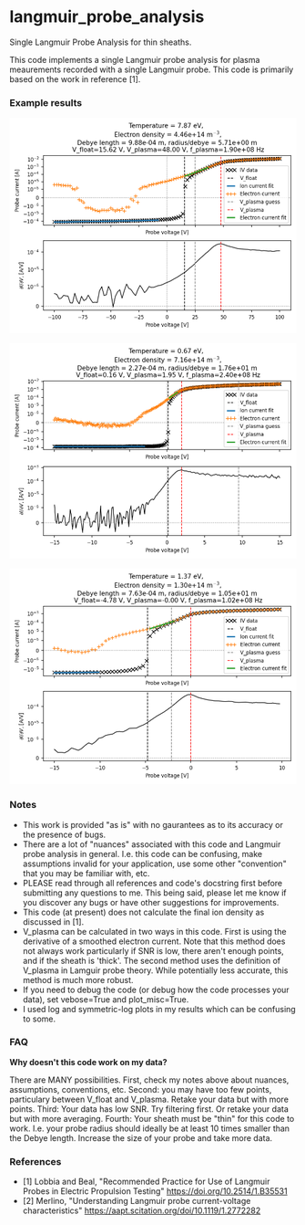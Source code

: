 # langmuir_probe_analysis
Single Langmuir Probe Analysis for thin sheaths.


This code implements a single Langmuir probe analysis for plasma meaurements recorded with a single Langmuir probe.  This code is primarily based on the work in reference [1].


### Example results

![Example 1](https://github.com/jwbrooks0/langmuir_probe_analysis/blob/main/Example_1_results.png "Example 1")

![Example 2](https://github.com/jwbrooks0/langmuir_probe_analysis/blob/main/Example_2_results.png "Example 2")

![Example 3](https://github.com/jwbrooks0/langmuir_probe_analysis/blob/main/Example_3_results.png "Example 3")



### Notes
* This work is provided "as is" with no gaurantees as to its accuracy or the presence of bugs.  
* There are a lot of "nuances" associated with this code and Langmuir probe analysis in general.  I.e. this code can be confusing, make assumptions invalid for your application, use some other "convention" that you may be familiar with, etc.  
* PLEASE read through all references and code's docstring first before submitting any questions to me.  This being said, please let me know if you discover any bugs or have other suggestions for improvements.  
* This code (at present) does not calculate the final ion density as discussed in [1].  
* V_plasma can be calculated in two ways in this code.  First is using the derivative of a smoothed electron current.  Note that this method does not always work particularly if SNR is low, there aren't enough points, and if the sheath is 'thick'.  The second method uses the definition of V_plasma in Lamguir probe theory.  While potentially less accurate, this method is much more robust. 
* If you need to debug the code (or debug how the code processes your data), set vebose=True and plot_misc=True.   
* I used log and symmetric-log plots in my results which can be confusing to some.  
	 
### FAQ

__Why doesn't this code work on my data?__

There are MANY possibilities.  First, check my notes above about nuances, assumptions, conventions, etc.  Second: you may have too few points, particulary between V_float and V_plasma.  Retake your data but with more points.  Third: Your data has low SNR.  Try filtering first.  Or retake your data but with more averaging.  Fourth:  Your sheath must be "thin" for this code to work.  I.e. your probe radius should ideally be at least 10 times smaller than the Debye length.  Increase the size of your probe and take more data.
	 
		

### References
* [1] Lobbia and Beal, "Recommended Practice for Use of Langmuir Probes in Electric Propulsion Testing" https://doi.org/10.2514/1.B35531
* [2] Merlino, "Understanding Langmuir probe current-voltage characteristics" https://aapt.scitation.org/doi/10.1119/1.2772282
		
